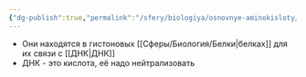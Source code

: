 ```yaml
---
{"dg-publish":true,"permalink":"/sfery/biologiya/osnovnye-aminokisloty/","tags":["Общаябиология"]}
---
```


- Они находятся в гистоновых [[Сферы/Биология/Белки\|белках]] для их связи с [[ДНК\|ДНК]]
- ДНК - это кислота, её надо нейтрализовать